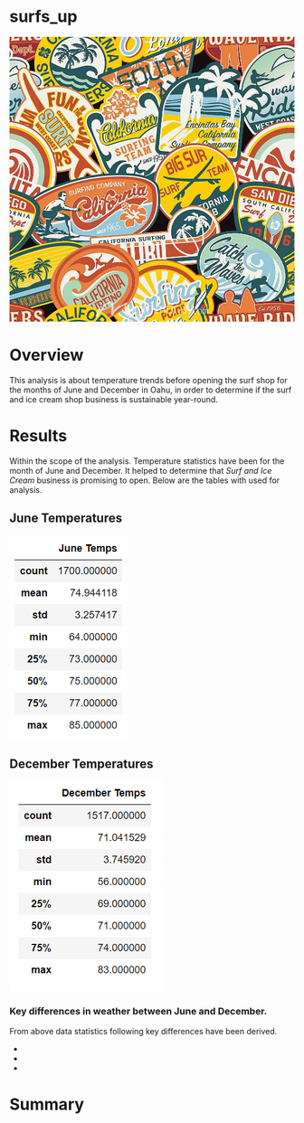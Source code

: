 # surfs_up

![git-hub](https://github.com/MonaElahi/surfs_up/blob/918a4ea9fab008116999e52befb43015ac4d768d/Surfing_image.webp)

# Overview

This analysis is about temperature trends before opening the surf shop for the months 
of June and December in Oahu, in order to determine if the surf and ice cream shop 
business is sustainable year-round. 


# Results

Within the scope of the analysis. Temperature statistics have been for the month of June and December.
It helped to determine that _Surf and Ice Cream_ business is promising to open. Below are the tables 
with used for analysis. 


## June Temperatures

![git-hub](https://github.com/MonaElahi/surfs_up/blob/6d47f8c3669da0ed55c640da3afb51f04a742961/Jun%20stats.PNG)


## December Temperatures

![git-hub](https://github.com/MonaElahi/surfs_up/blob/6d47f8c3669da0ed55c640da3afb51f04a742961/Dec%20stats.PNG)


### Key differences in weather between June and December.

From above data statistics following key differences have been derived. 


- 

-
-

# Summary
